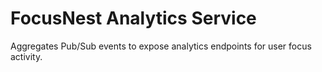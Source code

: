 # FocusNest Analytics Service

Aggregates Pub/Sub events to expose analytics endpoints for user focus activity.
